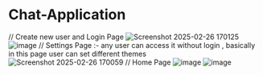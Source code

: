 # Chat-Application
// Create new user and Login Page 
![Screenshot 2025-02-26 170125](https://github.com/user-attachments/assets/623c0460-936c-4b7f-bbad-fb996802b491)
![image](https://github.com/user-attachments/assets/3642f3bd-6935-47e6-be35-1d26e9c596c9)
// Settings Page :- any user can access it without login , basically in this page user can set different themes 
![Screenshot 2025-02-26 170059](https://github.com/user-attachments/assets/1d6ba63d-ec4a-4f54-9d82-4a35daa50efa)
// Home Page 
![image](https://github.com/user-attachments/assets/331fcb37-d76c-41bc-a216-50e807cc73c6)
![image](https://github.com/user-attachments/assets/a370b65d-be16-4a3b-8737-9573b428238e)

